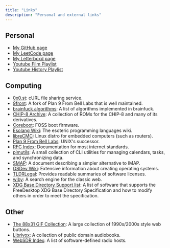 ```yaml
---
title: "Links"
description: "Personal and external links"
---
```


## Personal

* [My GitHub page](https://github.com/boneill02)
* [My LeetCode page](https://leetcode.com/boneill02)
* [My Letterboxd page](https://letterboxd.com/d4rklands)
* [Youtube Film Playlist](https://www.youtube.com/playlist?list=PLo1zwie6sgvsxE8qnMMqSW-3cgvMso_8D)
* [Youtube History Playlist](https://www.youtube.com/playlist?list=PLo1zwie6sgvsxoqTysx2426TTdqpTr1gB)

## Computing

* [0x0.st](https://0x0.st): cURL file sharing service.
* [9front](http://9front.org): A fork of Plan 9 From Bell Labs that is well maintained.
* [brainfuck algorithms](https://esolangs.org/wiki/Brainfuck_algorithms): A list of algorithms implemented in brainfuck.
* [CHIP-8 Archive](https://johnearnest.github.io/chip8Archive): A collection of ROMs for the CHIP-8 and many of its derivatives.
* [Coreboot](https://www.coreboot.org/): FOSS boot firmware.
* [Esolang Wiki](https://esolangs.org/wiki/Main_Page): The esoteric programming languages wiki.
* [libreCMC](https://librecmc.org/): Linux distro for embedded computers (such as routers).
* [Plan 9 From Bell Labs](https://9p.io/plan9/): UNIX's successor.
* [RFC Index](https://tools.ietf.org/rfc/index): Documentation for most internet standards.
* [pimutils](https://pimutils.org/): A small collection of CLI utilities for managing calendars, tasks, and synchronizing data.
* [SMAP](http://www.courier-mta.org/cone/smap1.html): A document describing a simpler alternative to IMAP.</li>
* [OSDev Wiki](https://wiki.osdev.org/Main_Page): Extensive information about creating operating systems.</li>
* [TLDRLegal](https://tldrlegal.com): Provides readable summaries of software licenses.</li>
* [wiby](https://wiby.me/): A search engine for the classic web.</li>
* [XDG Base Directory Support list](https://wiki.archlinux.org/title/XDG_Base_Directory#Support): A list of software that supports the FreeDesktop XDG Base Directory Specification and how to modify others in order to meet the specification.</li>

## Other

* [The 88x31 GIF Collection](http://cyber.dabamos.de/88x31/index.html): A large collection of 1990s/2000s style web buttons.
* [Librivox](https://librivox.org):  A collection of public domain audiobooks.
* [WebSDR Index](http://www.websdr.org): A list of software-defined radio hosts.
